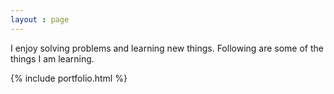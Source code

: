 ```yaml
---
layout : page
---
```


I enjoy solving problems and learning new things. Following are some of the things I am learning. 


{% include portfolio.html %}
